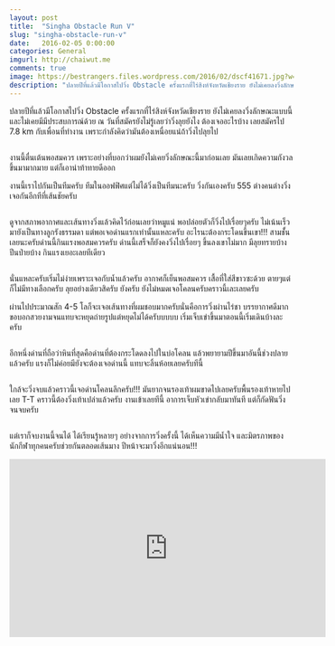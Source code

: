 ```yaml
---
layout: post
title:  "Singha Obstacle Run V"
slug: "singha-obstacle-run-v"
date:   2016-02-05 0:00:00
categories: General
imgurl: http://chaiwut.me
comments: true
image: https://bestrangers.files.wordpress.com/2016/02/dscf41671.jpg?w=1400
description: "ปลายปีที่แล้วมีโอกาสไปวิ่ง Obstacle ครั้งแรกที่ไร่สิงห์จังหวัดเชียงราย ยังไม่เคยลงวิ่งลักษณะแบบนี้และไม่เคยมีมีประสบการณ์ด้วย ณ วันที่สมัครยังไม่รู้เลยว่าวิ่งลุยยังไง ต้องเจออะไรบ้าง เลยสมัครไป 7.8 km กับเพื่อนที่ทำงาน เพราะกำลังคิดว่ามันต้องเหนื่อยแน่ถ้าวิ่งไปลุยไป"
---
```

ปลายปีที่แล้วมีโอกาสไปวิ่ง Obstacle ครั้งแรกที่ไร่สิงห์จังหวัดเชียงราย ยังไม่เคยลงวิ่งลักษณะแบบนี้และไม่เคยมีมีประสบการณ์ด้วย ณ วันที่สมัครยังไม่รู้เลยว่าวิ่งลุยยังไง ต้องเจออะไรบ้าง เลยสมัครไป 7.8 km กับเพื่อนที่ทำงาน เพราะกำลังคิดว่ามันต้องเหนื่อยแน่ถ้าวิ่งไปลุยไป

<center>
	<img src="https://bestrangers.files.wordpress.com/2016/02/dscf4164.jpg?w=736" alt="">
</center>

งานนี้ตื่นเต้นพอสมควร เพราะอย่างที่บอกว่าผมยังไม่เคยวิ่งลักษณะนี้มาก่อนเลย มันเลยเกิดความกังวลขึ้นมามากมาย แต่ก็เอาน่าท้าทายดีออก

งานนี้เราไปกันเป็นทีมครับ ทีมในออฟฟิศแต่ไม่ได้วิ่งเป็นทีมนะครับ วิ่งกันเองครับ 555 ต่างคนต่างวิ่งเจอกันอีกทีที่เส้นชัยครับ

<center>
	<img src="https://bestrangers.files.wordpress.com/2016/02/r-2792.jpg?w=736" alt="">
</center>

ดูจากสภาพอากาศและเส้นทางวิ่งแล้วคิดไว้ก่อนเลยว่าหมูแน่ พอปล่อยตัวก็วิ่งไปเรื่อยๆครับ ไม่เน้นเร็วมายังเป็นทางลูกรังธรรมดา แต่พอเจอด่านแรกเท่านั้นแหละครับ อะไรนะต้องกระโดนขึ้นเขา!!! สามชั้่นเลยนะครับด่านนี้กินแรงพอสมควรครับ ด่านนี้เสร็จก็ยังคงวิ่งไปเรื่อยๆ ขึ้นลงเขาไม่มาก มีลุยทรายบ้าง ปีนป่ายบ้าง กินแรงเยอะเลยทีเดียว

<center>
	<img src="https://bestrangers.files.wordpress.com/2016/02/r-2928.jpg?w=736" alt="">
</center>

นั่นแหละครับเริ่มไม่ง่ายเพราะเจอกับน้ำแล้วครับ อากาศก็เย็นพอสมควร เสื้อที่ใส่สีขาวซะด้วย ตายๆแต่ก็ไม่มีทางเลือกครับ ลุยอย่างเดียวสิครับ ยังครับ ยังไม่หมดเจอโคลนครับคราวนี้เละเลยครับ

ผ่านไปประมาณสัก 4-5 โลก็จะเจอเส้นทางที่ผมชอบมากครับนั่นคือการวิ่งผ่านไร่ชา บรรยากาศดีมากขอบอกสวยงามจนแทบจะหยุดถ่ายรูปแต่หยุดไม่ได้ครับบบบบ เริ่มเจ็บเข่าขึ้นมาตอนนี้เริ่มเดินบ้างละครับ

<center>
	<img src="https://bestrangers.files.wordpress.com/2016/02/a-3465.jpg?w=736" alt="">
</center>


อีกหนึ่งด่านที่ถือว่าหินที่สุดคือด่านที่ต้องกระโดดลงไปในบ่อโคลน แล้วพยายามปีขึ้นมาอันนี้ช่วงปลายแล้วครับ แรงก็ไม่ค่อยมียังจะต้องเจอด่านนี้ แทบจะลิ้นห้อยเลยครับทีนี้

<center>
	<img src="https://bestrangers.files.wordpress.com/2016/02/r-3041.jpg?w=736" alt="">
</center>

ใกล้จะวิ่งจบแล้วคราวนี้เจอด่านโคลนลึกครับ!!! มันยากจนรองเท้าผมขาดไปเลยครับพื้นรองเท้าหายไปเลย T-T คราวนี้ต้องวิ่งเท้าเปล่าแล้วครับ งานเข้าเลยทีนี้ อาการเจ็บหัวเข่ากลับมาทันที แต่ก็กัดฟันวิ่งจนจบครับ

<center>
	<img src="https://bestrangers.files.wordpress.com/2016/02/a-3715.jpg?w=736" alt="">
</center>

แต่เราก็จบงานนี้จนได้ ได้เรียนรู้หลายๆ อย่างจากการวิ่งครั้งนี้ ได้เห็นความมีน้ำใจ และมิตรภาพของนักกีฬาทุกคนครับช่วยกันตลอดเส้นมาง ปีหน้าจะมาวิ่งอีกแน่นอน!!!

<center>
	<img src="https://bestrangers.files.wordpress.com/2016/02/11041264_10153404736633305_6457991729341860659_n.jpg?w=736" alt="">
</center>

<iframe src="https://www.facebook.com/plugins/video.php?href=https%3A%2F%2Fwww.facebook.com%2Fama.events%2Fvideos%2F1194475127235377%2F&show_text=0&width=560" width="560" height="315" style="border:none;overflow:hidden" scrolling="no" frameborder="0" allowTransparency="true" allowFullScreen="true"></iframe>